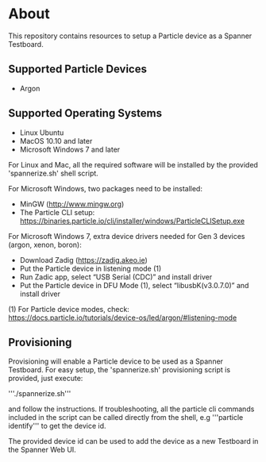 # About
This repository contains resources to setup a Particle device as a Spanner Testboard.

## Supported Particle Devices
* Argon

## Supported Operating Systems
* Linux Ubuntu
* MacOS 10.10 and later
* Microsoft Windows 7 and later

For Linux and Mac, all the required software will be installed by the provided
'spannerize.sh' shell script. 

For Microsoft Windows, two packages need to be installed:
* MinGW (http://www.mingw.org)
* The Particle CLI setup: https://binaries.particle.io/cli/installer/windows/ParticleCLISetup.exe

For Microsoft Windows 7, extra device drivers needed for Gen 3 devices (argon, xenon, boron):
* Download Zadig (https://zadig.akeo.ie)
* Put the Particle device in listening mode (1)
* Run Zadic app, select “USB Serial (CDC)” and install driver
* Put the Particle device in DFU Mode (1), select “libusbK(v3.0.7.0)” and install driver

(1) For Particle device modes, check: https://docs.particle.io/tutorials/device-os/led/argon/#listening-mode

## Provisioning
Provisioning will enable a Particle device to be used as a Spanner Testboard.
For easy setup, the 'spannerize.sh' provisioning script is provided, just execute:

'''./spannerize.sh'''

and follow the instructions. If troubleshooting, all the particle cli commands 
included in the script can be called directly from the shell, 
e.g '''particle identify''' to get the device id.

The provided device id can be used to add the device as a new Testboard in the
Spanner Web UI.